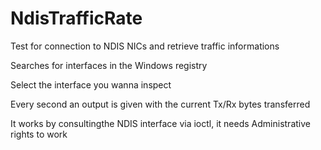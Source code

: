 # NdisTrafficRate
Test for connection to NDIS NICs and retrieve traffic informations

Searches for interfaces in the Windows registry

Select the interface you wanna inspect

Every second an output is given with the current Tx/Rx bytes transferred

It works by consultingthe NDIS interface via ioctl, it needs Administrative rights to work
